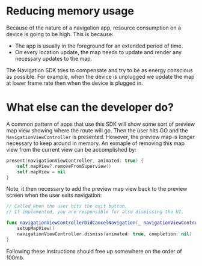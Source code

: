 # Reducing memory usage

Because of the nature of a navigation app, resource consumption on a device is going to be high. This is because:

* The app is usually in the foreground for an extended period of time.
* On every location update, the map needs to update and render any necessary updates to the map.

The Navigation SDK tries to compensate and try to be as energy conscious as possible. For example, when the device is unplugged we update the map at lower frame rate then when the device is plugged in.


# What else can the developer do?

A common pattern of apps that use this SDK will show some sort of preview map view showing where the route will go. Then the user hits GO and the `NavigationViewController` is presented. However, the preview map is longer necessary to keep around in memory. An exmaple of removing this map view from the current view can be accomplished by:

```swift
present(navigationViewController, animated: true) {
    self.mapView?.removeFromSuperview()
    self.mapView = nil
}
```

Note, it then necessary to add the preview map view back to the preview screen when the user exits navigation:


```swift
// Called when the user hits the exit button.
// If implemented, you are responsible for also dismissing the UI.

func navigationViewControllerDidCancelNavigation(_ navigationViewController: NavigationViewController) {
    setupMapView()
    navigationViewController.dismiss(animated: true, completion: nil)
}
```

Following these instructions should free up somewhere on the order of 100mb.
